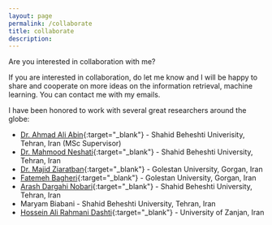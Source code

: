 ```yaml
---
layout: page
permalink: /collaborate
title: collaborate
description:
---
```

Are you interested in collaboration with me?

If you are interested in collaboration, do let me know and I will be happy to share and cooperate on more ideas on the 
information retrieval, machine learning. You can contact me with my emails.

I have been honored to work with several great researchers around the globe:

- [Dr. Ahmad Ali Abin](http://facultymembers.sbu.ac.ir/abin/){:target="\_blank"} - Shahid Beheshti Univerisity, Tehran, Iran (MSc Supervisor)
- [Dr. Mahmood Neshati](http://facultymembers.sbu.ac.ir/neshati/){:target="_blank"} - Shahid Beheshti University, Tehran, Iran
- [Dr. Majid Ziaratban](https://gu.ac.ir/en/faculty/m-ziaratban){:target="_blank"} - Golestan University, Gorgan, Iran
- [Fatemeh Bagheri](https://gu.ac.ir/en/faculty/f-bagheri){:target="_blank"} - Golestan University, Gorgan, Iran
- [Arash Dargahi Nobari](https://arashdargahi.com/){:target="_blank"} - Shahid Beheshti University, Tehran, Iran
- Maryam Biabani - Shahid Beheshti University, Tehran, Iran
- [Hossein Ali Rahmani Dashti](https://rahmanidashti.github.io/collaborate){:target="_blank"} - University of Zanjan, Iran
